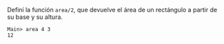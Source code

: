 Definí la función ```area/2```, que devuelve el área de un rectángulo a partir de su base y su altura.

```
Main> area 4 3
12
```

